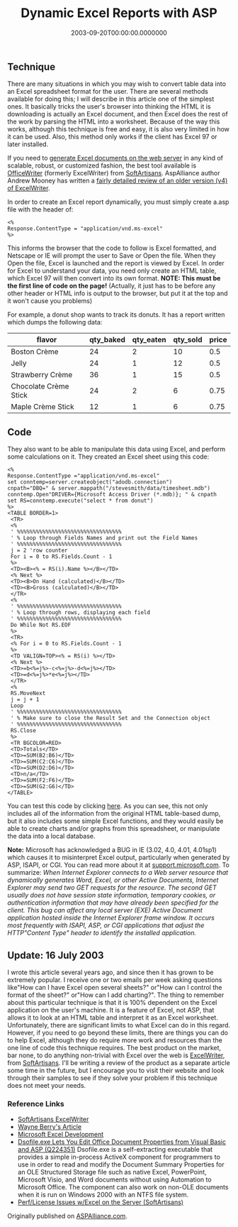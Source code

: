 ﻿---
title: Dynamic Excel Reports with ASP
date: "2003-09-20T00:00:00.0000000"
description: Sometimes it's useful to present data to users in Excel format, so they can easily manipulate the data themselves. In this article, a very simple technique for accomplishing this is demonstrated.
featuredImage: /img/dynamic-excel.png
---

## Technique

There are many situations in which you may wish to convert table data into an Excel spreadsheet format for the user. There are several methods available for doing this; I will describe in this article one of the simplest ones. It basically tricks the user's browser into thinking the HTML it is downloading is actually an Excel document, and then Excel does the rest of the work by parsing the HTML into a worksheet. Because of the way this works, although this technique is free and easy, it is also very limited in how it can be used. Also, this method only works if the client has Excel 97 or later installed.

If you need to [generate Excel documents on the web server](http://officewriter.softartisans.com/) in any kind of scalable, robust, or customized fashion, the best tool available is [OfficeWriter](http://officewriter.softartisans.com/) (formerly ExcelWriter) from [SoftArtisans](http://www.softartisans.com/). AspAlliance author Andrew Mooney has written a [fairly detailed review of an older version (v4) of ExcelWriter](http://aspalliance.com/48).

In order to create an Excel report dynamically, you must simply create a.asp file with the header of:

```aspnet
<%
Response.ContentType = "application/vnd.ms-excel"
%>
```

This informs the browser that the code to follow is Excel formatted, and Netscape or IE will prompt the user to Save or Open the file. When they Open the file, Excel is launched and the report is viewed by Excel. In order for Excel to understand your data, you need only create an HTML table, which Excel 97 will then convert into its own format. **NOTE: This must be the first line of code on the page!** (Actually, it just has to be before any other header or HTML info is output to the browser, but put it at the top and it won't cause you problems)

For example, a donut shop wants to track its donuts. It has a report written which dumps the following data:

| flavor | qty_baked | qty_eaten | qty_sold | price |
|-----------------------|-----------|-----------|----------|-------|
| Boston Crème | 24 | 2 | 10 | 0.5 |
| Jelly | 24 | 1 | 12 | 0.5 |
| Strawberry Crème | 36 | 1 | 15 | 0.5 |
| Chocolate Crème Stick | 24 | 2 | 6 | 0.75 |
| Maple Crème Stick | 12 | 1 | 6 | 0.75 |

## Code

They also want to be able to manipulate this data using Excel, and perform some calculations on it. They created an Excel sheet using this code:

```aspnet
<%
Response.ContentType ="application/vnd.ms-excel"
set conntemp=server.createobject("adodb.connection")
cnpath="DBQ=" & server.mappath("/stevesmith/data/timesheet.mdb")
conntemp.Open"DRIVER={Microsoft Access Driver (*.mdb)}; " & cnpath
set RS=conntemp.execute("select * from donut")
%>
<TABLE BORDER=1>
 <TR>
 <%
 ' %%%%%%%%%%%%%%%%%%%%%%%%%%%%%%%%%
 ' % Loop through Fields Names and print out the Field Names
 ' %%%%%%%%%%%%%%%%%%%%%%%%%%%%%%%%%
 j = 2 'row counter
 For i = 0 to RS.Fields.Count - 1
 %>
 <TD><B><% = RS(i).Name %></B></TD>
 <% Next %>
 <TD><B>On Hand (calculated)</B></TD>
 <TD><B>Gross (calculated)</B></TD>
 </TR>
 <%
 ' %%%%%%%%%%%%%%%%%%%%%%%%%%%%%%%%%
 ' % Loop through rows, displaying each field
 ' %%%%%%%%%%%%%%%%%%%%%%%%%%%%%%%%%
 Do While Not RS.EOF
 %>
 <TR>
 <% For i = 0 to RS.Fields.Count - 1
 %>
 <TD VALIGN=TOP><% = RS(i) %></TD>
 <% Next %>
 <TD>=b<%=j%>-c<%=j%>-d<%=j%></TD>
 <TD>=d<%=j%>*e<%=j%></TD>
 </TR>
 <%
 RS.MoveNext
 j = j + 1
 Loop
 ' %%%%%%%%%%%%%%%%%%%%%%%%%%%%%%%%%
 ' % Make sure to close the Result Set and the Connection object
 ' %%%%%%%%%%%%%%%%%%%%%%%%%%%%%%%%%
 RS.Close
 %>
 <TR BGCOLOR=RED>
 <TD>Totals</TD>
 <TD>=SUM(B2:B6)</TD>
 <TD>=SUM(C2:C6)</TD>
 <TD>=SUM(D2:D6)</TD>
 <TD>n/a</TD>
 <TD>=SUM(F2:F6)</TD>
 <TD>=SUM(G2:G6)</TD>
</TABLE>
```

You can test this code by clicking [here](http://authors.aspalliance.com/stevesmith/articles/examples/excelsample.asp). As you can see, this not only includes all of the information from the original HTML table-based dump, but it also includes some simple Excel functions, and they would easily be able to create charts and/or graphs from this spreadsheet, or manipulate the data into a local database.

**Note:** Microsoft has acknowledged a BUG in IE (3.02, 4.0, 4.01, 4.01sp1) which causes it to misinterpret Excel output, particularly when generated by ASP, ISAPI, or CGI. You can read more about it at [support.microsoft.com](http://support.microsoft.com/support/kb/articles/q185/9/78.asp). To summarize: *When Internet Explorer connects to a Web server resource that dynamically generates Word, Excel, or other Active Documents, Internet Explorer may send two GET requests for the resource. The second GET usually does not have session state information, temporary cookies, or authentication information that may have already been specified for the client. This bug can affect any local server (EXE) Active Document application hosted inside the Internet Explorer frame window. It occurs most frequently with ISAPI, ASP, or CGI applications that adjust the HTTP"Content Type" header to identify the installed application.*

## Update: 16 July 2003

I wrote this article several years ago, and since then it has grown to be extremely popular. I receive one or two emails per week asking questions like"How can I have Excel open several sheets?" or"How can I control the format of the sheet?" or"How can I add charting?". The thing to remember about this particular technique is that it is 100% dependent on the Excel application on the user's machine. It is a feature of Excel, not ASP, that allows it to look at an HTML table and interpret it as an Excel worksheet. Unfortunately, there are significant limits to what Excel can do in this regard. However, if you need to go beyond these limits, there are things you can do to help Excel, although they do require more work and resources than the one line of code this technique requires. The best product on the market, bar none, to do anything non-trivial with Excel over the web is [ExcelWriter](http://excelwriter.softartisans.com/), from [SoftArtisans](http://www.softartisans.com/). I'll be writing a review of the product as a separate article some time in the future, but I encourage you to visit their website and look through their samples to see if they solve your problem if this technique does not meet your needs.

### Reference Links

- [SoftArtisans ExcelWriter](http://excelwriter.softartisans.com/)
- [Wayne Berry's Article](http://www.15seconds.com/Issue/970515.htm)
- [Microsoft Excel Development](http://www.microsoft.com/exceldev)
- [Dsofile.exe Lets You Edit Office Document Properties from Visual Basic and ASP (Q224351)](http://support.microsoft.com/default.aspx?scid=kb;EN-US;q224351) Dsofile.exe is a self-extracting executable that provides a simple in-process ActiveX component for programmers to use in order to read and modify the Document Summary Properties for an OLE Structured Storage file such as native Excel, PowerPoint, Microsoft Visio, and Word documents without using Automation to Microsoft Office. The component can also work on non-OLE documents when it is run on Windows 2000 with an NTFS file system.
- [Perf/License Issues w/Excel on the Server (SoftArtisans)](http://excelwriter.softartisans.com/default.aspx?PageID=86)

Originally published on [ASPAlliance.com](http://aspalliance.com/1_Dynamic_Excel_Reports_with_ASP).

